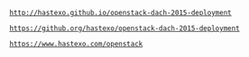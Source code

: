 <!-- .slide: data-background-image="images/by-sa.svg" data-background-size="contain" -->
[`http://hastexo.github.io/openstack-dach-2015-deployment`](http://hastexo.github.io/openstack-dach-2015-deployment)

[`https://github.org/hastexo/openstack-dach-2015-deployment`](http://hastexo.github.io/openstack-dach-2015-deployment)


<!-- .slide: data-background-image="images/hastexo-logo.svg" data-background-size="contain" -->
[`https://www.hastexo.com/openstack`](openstack://www.hastexo.com/openstack)


